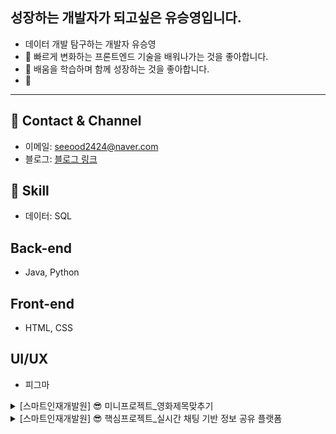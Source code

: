 ## 성장하는 개발자가 되고싶은 유승영입니다.

- 데이터 개발 탐구하는 개발자 유승영
- 🔭 빠르게 변화하는 프론트엔드 기술을 배워나가는 것을 좋아합니다.
- 👯 배움을 학습하며 함께 성장하는 것을 좋아합니다.
- 👀 

---

## 🐲 Contact & Channel
- 이메일: seeood2424@naver.com
- 블로그: [블로그 링크](https://m.blog.naver.com/mind24luciano)

## 🙂 Skill
- 데이터: SQL

## Back-end 
- Java, Python

## Front-end
- HTML, CSS

## UI/UX
- 피그마

<details>
  <summary>[스마트인재개발원] 😎 미니프로젝트_영화제목맞추기</summary>

## 📅 미니프로젝트 <영화 제목맞추기>
- 주제: 영화 제목 맞추기 게임
- 참여 기간: 2024년 01월 31일(수) ~ 2024년 02월 02일(금)
- 팀명: 승영아 파팅
- 팀원: 손채영, 김경민, 박경완, 유승영, 장민중
- 주요 개발 내용: 회원가입, 로그인, 싱글게임, 연습게임
- 개발 언어: Java, Oracle, 데이터베이스

</details>

<details>
  <summary>[스마트인재개발원] 😎 핵심프로젝트_실시간 채팅 기반 정보 공유 플랫폼</summary>

## 프로젝트 명: 실시간 채팅이 가능한 신발 SNS
- 프로젝트 기간: 2024.03.20 ~ 2024.04.04
- 팀명: 슈크림팀

## 서비스 설명
- 실시간 채팅으로 빠른 정보 공유와 직관적인 UI 검색 기능 활성화된 SNS

## 기여도
- 30%
- 주피터 노트북을 활용하여, '크림' 사이트에서 총 300개의 데이터 크롤링
- 데이터베이스 설계 및 구축

## 역할
![image](https://github.com/2023-SMHRD-KDT-AI-16/Shoekream/assets/157657703/1315c8aa-b820-4135-9aa4-a79c09e4852d)

</details>

